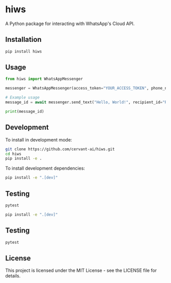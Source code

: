 # hiws

A Python package for interacting with WhatsApp's Cloud API.

## Installation

```bash
pip install hiws
```

## Usage

```python
from hiws import WhatsAppMessenger

messenger = WhatsAppMessenger(access_token="YOUR_ACCESS_TOKEN", phone_number_id="YOUR_PHONE_NUMBER_ID")

# Example usage
message_id = await messenger.send_text("Hello, World!", recipient_id="RECIPIENT_ID")

print(message_id)
```

## Development

To install in development mode:

```bash
git clone https://github.com/cervant-ai/hiws.git
cd hiws
pip install -e .
```

To install development dependencies:

```bash
pip install -e ".[dev]"
```

## Testing

```bash
pytest
```

```bash
pip install -e ".[dev]"
```

## Testing

```bash
pytest
```

## License

This project is licensed under the MIT License - see the LICENSE file for details.
